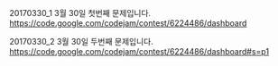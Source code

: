 ﻿20170330_1
3월 30일 첫번째 문제입니다.
https://code.google.com/codejam/contest/6224486/dashboard

20170330_2
3월 30일 두번째 문제입니다.
https://code.google.com/codejam/contest/6224486/dashboard#s=p1
